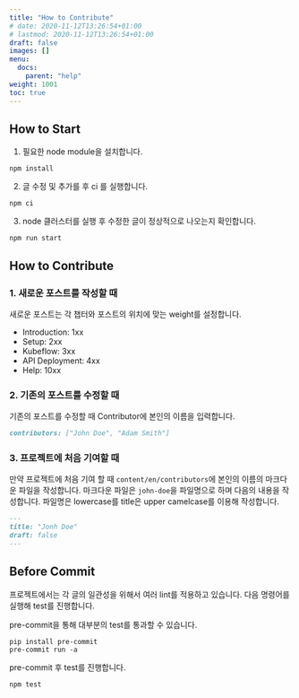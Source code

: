 ```yaml
---
title: "How to Contribute"
# date: 2020-11-12T13:26:54+01:00
# lastmod: 2020-11-12T13:26:54+01:00
draft: false
images: []
menu:
  docs:
    parent: "help"
weight: 1001
toc: true
---
```


## How to Start

1. 필요한 node module을 설치합니다.

```text
npm install
```

2. 글 수정 및 추가를 후 ci 를 실행합니다.

```text
npm ci
```

3. node 클러스터를 실행 후 수정한 글이 정상적으로 나오는지 확인합니다.

```text
npm run start
```

## How to Contribute

### 1. 새로운 포스트를 작성할 때

새로운 포스트는 각 챕터와 포스트의 위치에 맞는 weight를 설정합니다.

- Introduction: 1xx
- Setup: 2xx
- Kubeflow: 3xx
- API Deployment: 4xx
- Help: 10xx

### 2. 기존의 포스트를 수정할 때

기존의 포스트를 수정할 때 Contributor에 본인의 이름을 입력합니다.

```markdown
contributors: ["John Doe", "Adam Smith"]
```

### 3. 프로젝트에 처음 기여할 때

만약 프로젝트에 처음 기여 할 때 `content/en/contributors`에 본인의 이름의 마크다운 파일을 작성합니다.
마크다운 파일은 `john-doe`을 파일명으로 하며 다음의 내용을 작성합니다.
파일명은 lowercase를 title은 upper camelcase를 이용해 작성합니다.

```markdown
---
title: "Jonh Doe"
draft: false
---
```

## Before Commit

프로젝트에서는 각 글의 일관성을 위해서 여러 lint를 적용하고 있습니다.
다음 명령어를 실행해 test를 진행합니다.

pre-commit을 통해 대부분의 test를 통과할 수 있습니다.

```text
pip install pre-commit
pre-commit run -a
```

pre-commit 후 test를 진행합니다.

```text
npm test
```
